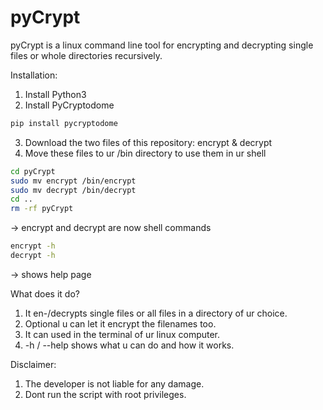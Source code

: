# pyCrypt
pyCrypt is a linux command line tool for encrypting and decrypting single files or whole directories recursively.

Installation:
1. Install Python3
2. Install PyCryptodome
```sh
pip install pycryptodome
```
3. Download the two files of this repository: encrypt & decrypt
4. Move these files to ur /bin directory to use them in ur shell
```sh
cd pyCrypt
sudo mv encrypt /bin/encrypt
sudo mv decrypt /bin/decrypt
cd ..
rm -rf pyCrypt
```
-> encrypt and decrypt are now shell commands
```sh
encrypt -h 
decrypt -h 
```
-> shows help page

What does it do?
1. It en-/decrypts single files or all files in a directory of ur choice.
2. Optional u can let it encrypt the filenames too.
3. It can used in the terminal of ur linux computer.
4. -h / --help shows what u can do and how it works. 

Disclaimer: 
1. The developer is not liable for any damage. 
2. Dont run the script with root privileges. 

